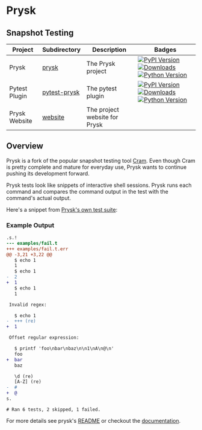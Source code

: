 # Prysk

## Snapshot Testing

| Project        | Subdirectory             | Description                       | Badges                                                                                                                                                      |
|----------------|--------------------|-----------------------------------|-------------------------------------------------------------------------------------------------------------------------------------------------------------|
| Prysk          | [prysk]()          | The Prysk project                 | [![PyPI Version](https://img.shields.io/pypi/v/prysk)](https://pypi.org/project/prysk/) [![Downloads](https://img.shields.io/pypi/dm/prysk)](https://pypi.org/project/prysk/) [![Python Version](https://img.shields.io/pypi/pyversions/prysk)](https://pypi.org/project/prysk/) |
| Pytest Plugin  | [pytest-prysk]()   | The pytest plugin                 | [![PyPI Version](https://img.shields.io/pypi/v/pytest-prysk)](https://pypi.org/project/pytest-prysk/) [![Downloads](https://img.shields.io/pypi/dm/pytest-prysk)](https://pypi.org/project/pytest-prysk/) [![Python Version](https://img.shields.io/pypi/pyversions/pytest-prysk)](https://pypi.org/project/pytest-prysk/) |
| Prysk Website  | [website]()        | The project website for Prysk     |                                                                                                                                                             |

## Overview

Prysk is a fork of the popular snapshot testing tool [Cram](https://bitheap.org/cram). Even though Cram is pretty complete and mature for everyday use, Prysk wants to continue pushing its development forward.

Prysk tests look like snippets of interactive shell sessions. Prysk runs each command and compares the command output in the test with the command's actual output.

Here's a snippet from [Prysk's own test suite](https://github.com/Nicoretti/prysk/blob/master/test/integration/prysk/usage.t):


### Example Output

```diff
.s.!
--- examples/fail.t
+++ examples/fail.t.err
@@ -3,21 +3,22 @@
   $ echo 1
   1
   $ echo 1
-  2
+  1
   $ echo 1
   1

 Invalid regex:

   $ echo 1
-  +++ (re)
+  1

 Offset regular expression:

   $ printf 'foo\nbar\nbaz\n\n1\nA\n@\n'
   foo
+  bar
   baz

   \d (re)
   [A-Z] (re)
-  #
+  @
s.
```
```console
# Ran 6 tests, 2 skipped, 1 failed.
```

For more details see prysk's [README](prysk/README.rst) or checkout the [documentation]().
